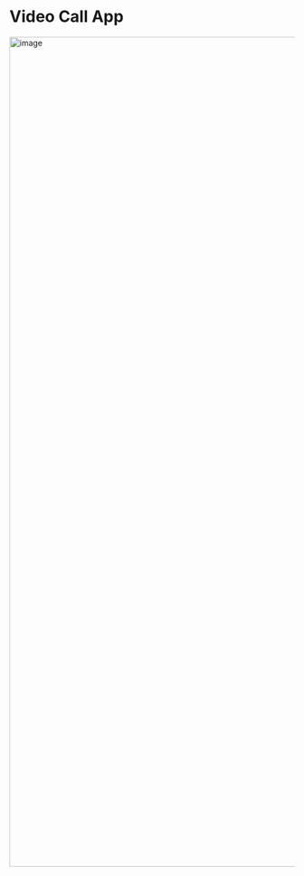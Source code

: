 # Video Call App

<img width="1467" alt="image" src="https://github.com/JOSBEAK/Video-Call-App/assets/59971421/0ce83be8-1c5a-4c0a-94a7-f6d69902208a">
